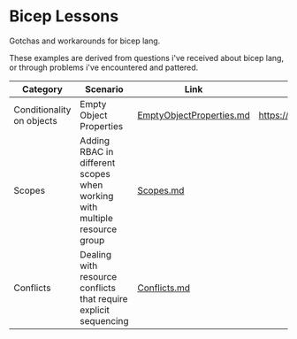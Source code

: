 # Bicep Lessons

Gotchas and workarounds for bicep lang.

These examples are derived from questions i've received about bicep lang, or through problems i've encountered and pattered.

Category | Scenario | Link | Corresponding Issue
-------- | -------- | ---- | -------------------
Conditionality on objects | Empty Object Properties | [EmptyObjectProperties.md](EmptyObjectProperties.md) | https://github.com/Gordonby/BicepLessons/issues/1
Scopes | Adding RBAC in different scopes when working with multiple resource group | [Scopes.md](Scopes.md)
Conflicts | Dealing with resource conflicts that require explicit sequencing | [Conflicts.md](Conflicts.md)
